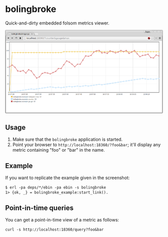 # bolingbroke

Quick-and-dirty embedded folsom metrics viewer.

![Screenshot](/Screenshot.png?raw=true)

## Usage

1. Make sure that the `bolingbroke` application is started.
2. Point your browser to `http://localhost:18360/?foo&bar`; it'll display any
   metric containing "foo" or "bar" in the name.

## Example

If you want to replicate the example given in the screenshot:

    $ erl -pa deps/*/ebin -pa ebin -s bolingbroke
    1> {ok, _} = bolingbroke_example:start_link().

## Point-in-time queries

You can get a point-in-time view of a metric as follows:

    curl -s http://localhost:18360/query?foo&bar
